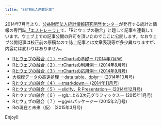 ```yaml
---
title: "ESTRELA連載記事"
---
```


2014年7月号より、[公益財団法人統計情報研究開発センター](http://www.sinfonica.or.jp/)が発行する統計と情報の専門誌[「エストレーラ」](http://www.sinfonica.or.jp/kanko/estrela/estrela.htm)で、「Rとウェブの融合」と題して記事を連載しています。ウェブ上での記事公開の許可を頂いたのでここに公開します。なおウェブ公開記事は校正前の原稿なので誌上記事とは文章表現等が多少異なりますが、内容には変わりはありません。

- [Rとウェブの融合（１）ーrChartsの基礎ー (2014年7月号)](201407/index.html)
- [Rとウェブの融合（２）ーrChartsの利用例ー (2014年8月号)](201408/index.html)
- [Rとウェブの融合（３）ーrChartsの応用例ー (2014年9月号)](201409/index.html)
- [大規模データの高速処理 ーdata.table、dplyrー (2014年10月号)](201410/index.html)
- [Rとウェブの融合（４）ーrmarkdownー (2014年11月号)](201411/index.html)
- [Rとウェブの融合（５）ーslidify、R Presentationー (2014年12月号)](201412/index.html)
- Rとウェブの融合（６）ーrglによる3次元グラフィックスー (2015年1月号)
- Rとウェブの融合（７）ーggvisパッケージー (2015年2月号)
- Rの現在と未来（仮） (2015年3月号)

Enjoy!!
